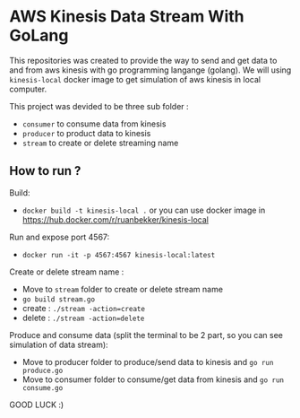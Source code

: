 # AWS Kinesis Data Stream With GoLang
This repositories was created to provide the way to send and get data to and from aws kinesis with go programming langange (golang). We will using `kinesis-local` docker image to get simulation of aws kinesis in local computer. 

This project was devided to be three sub folder : 
- `consumer` to consume data from kinesis
- `producer` to product data to kinesis
- `stream` to create or delete streaming name

## How to run ?
Build:
- `docker build -t kinesis-local .` or you can use docker image in https://hub.docker.com/r/ruanbekker/kinesis-local

Run and expose port 4567:
- `docker run -it -p 4567:4567 kinesis-local:latest`

Create or delete stream name :
- Move to `stream` folder to create or delete stream name
- `go build stream.go `
- create : `./stream -action=create`
- delete : `./stream -action=delete`

Produce and consume data (split the terminal to be 2 part, so you can see simulation of data stream):
- Move to producer folder to produce/send data to kinesis and `go run produce.go`
- Move to consumer folder to consume/get data from kinesis and `go run consume.go`

GOOD LUCK :)